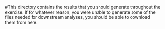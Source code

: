 #This directory contains the results that you should generate throughout the exercise. 
If for whatever reason, you were unable to generate some of the files needed for downstream analyses, you should be able to download them from here.
